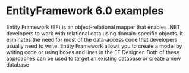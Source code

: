 <h1> EntityFramework 6.0 examples</h1>
<p>Entity Framework (EF) is an object-relational mapper that enables .NET developers to work with relational data using domain-specific objects. It eliminates the need for most of the data-access code that developers usually need to write.
Entity Framework allows you to create a model by writing code or using boxes and lines in the EF Designer. Both of these approaches can be used to target an existing database or create a new database</p>
